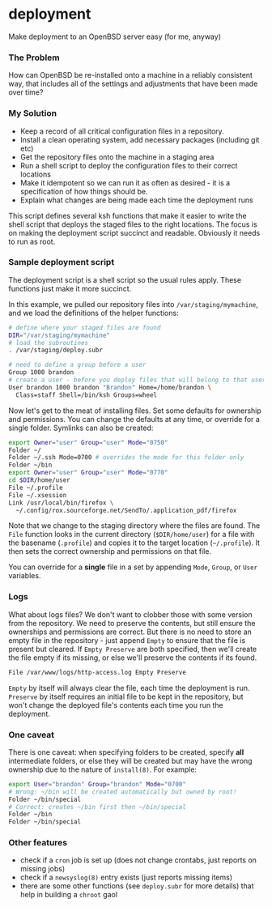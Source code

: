 deployment
==========

Make deployment to an OpenBSD server easy (for me, anyway)

### The Problem
How can OpenBSD be re-installed onto a machine in a reliably consistent way, that includes all of the settings
and adjustments that have been made over time?

### My Solution
* Keep a record of all critical configuration files in a repository.
* Install a clean operating system, add necessary packages (including git etc)
* Get the repository files onto the machine in a staging area
* Run a shell script to deploy the configuration files to their correct locations
* Make it idempotent so we can run it as often as desired - it is a specification of how things should be.
* Explain what changes are being made each time the deployment runs

This script defines several ksh functions that make it easier to write the shell script that deploys the
staged files to the right locations. The focus is on making the deployment script succinct and readable.
Obviously it needs to run as root.

### Sample deployment script
The deployment script is a shell script so the usual rules apply. These functions just make it more succinct.

In this example, we pulled our repository files into `/var/staging/mymachine`, and we load the definitions of the helper functions:
```bash
# define where your staged files are found
DIR="/var/staging/mymachine"
# load the subroutines
. /var/staging/deploy.subr 

# need to define a group before a user
Group 1000 brandon
# create a user - before you deploy files that will belong to that user
User brandon 1000 brandon "Brandon" Home=/home/brandon \
  Class=staff Shell=/bin/ksh Groups=wheel
```

Now let's get to the meat of installing files. Set some defaults for ownership and permissions.
You can change the defaults at any time, or override for a single folder. Symlinks can also be 
created:
```bash
export Owner="user" Group="user" Mode="0750"
Folder ~/
Folder ~/.ssh Mode=0700 # overrides the mode for this folder only
Folder ~/bin
export Owner="user" Group="user" Mode="0770"
cd $DIR/home/user
File ~/.profile
File ~/.xsession
Link /usr/local/bin/firefox \
  ~/.config/rox.sourceforge.net/SendTo/.application_pdf/firefox
```
Note that we change to the staging directory where the files are found. The `File` function looks in
the current directory (`$DIR/home/user`) for a file with the basename (`.profile`) and copies it
to the target location (`~/.profile`). It then sets the correct ownership and permissions on that file.

You can override for a **single** file in a set by appending `Mode`, `Group`, or `User` variables.

### Logs
What about logs files? We don't want to clobber those with some version from the repository.
We need to preserve the contents, but still ensure the ownerships and permissions are correct.
But there is no need to store an empty file in the repository - just append `Empty` to ensure that
the file is present but cleared. If `Empty Preserve` are both specified, then we'll create the file empty if its missing, 
or else we'll preserve the contents if its found.
```bash
File /var/www/logs/http-access.log Empty Preserve
```

`Empty` by itself will always clear the file, each time the deployment is run.
`Preserve` by itself requires an initial file to be kept in the repository, but won't change the deployed
file's contents each time you run the deployment.

### One caveat
There is one caveat: when specifying folders to be created, specify **all** intermediate folders, or else they 
will be created but may have the wrong ownership due to the nature of `install(8)`. For example:
```bash
export User="brandon" Group="brandon" Mode="0700"
# Wrong: ~/bin will be created automatically but owned by root!
Folder ~/bin/special
# Correct: creates ~/bin first then ~/bin/special 
Folder ~/bin
Folder ~/bin/special
```

### Other features
* check if a `cron` job is set up (does not change crontabs, just reports on missing jobs)
*	check if a `newsyslog(8)` entry exists (just reports missing items)
* there are some other functions (see `deploy.subr` for more details) that help in building a `chroot` gaol



